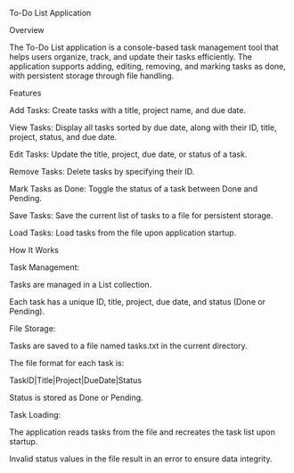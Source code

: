 To-Do List Application

Overview

The To-Do List application is a console-based task management tool that helps users organize, track, and update their tasks efficiently. The application supports adding, editing, removing, and marking tasks as done, with persistent storage through file handling.

Features

Add Tasks: Create tasks with a title, project name, and due date.

View Tasks: Display all tasks sorted by due date, along with their ID, title, project, status, and due date.

Edit Tasks: Update the title, project, due date, or status of a task.

Remove Tasks: Delete tasks by specifying their ID.

Mark Tasks as Done: Toggle the status of a task between Done and Pending.

Save Tasks: Save the current list of tasks to a file for persistent storage.

Load Tasks: Load tasks from the file upon application startup.

How It Works

Task Management:

Tasks are managed in a List<Task> collection.

Each task has a unique ID, title, project, due date, and status (Done or Pending).

File Storage:

Tasks are saved to a file named tasks.txt in the current directory.

The file format for each task is:

TaskID|Title|Project|DueDate|Status

Status is stored as Done or Pending.

Task Loading:

The application reads tasks from the file and recreates the task list upon startup.

Invalid status values in the file result in an error to ensure data integrity.

